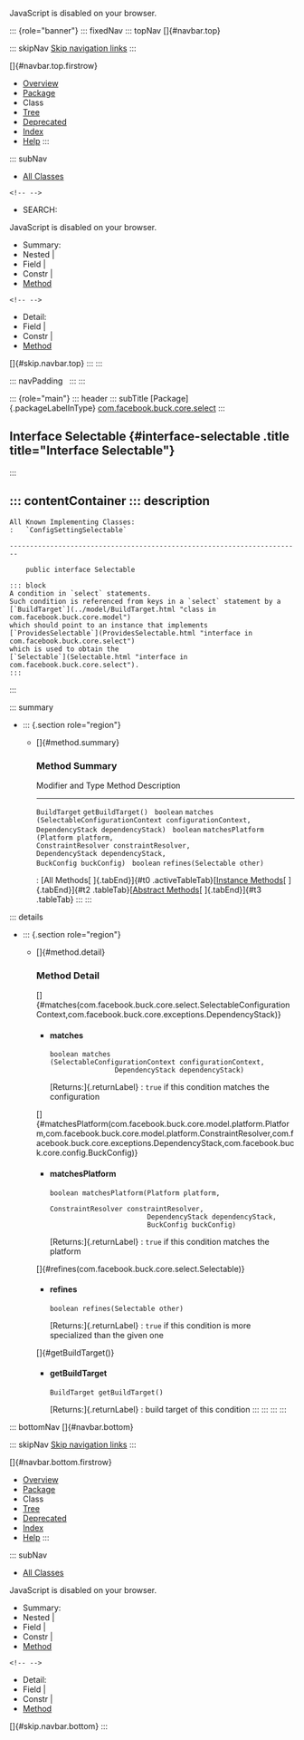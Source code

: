 <div>

JavaScript is disabled on your browser.

</div>

::: {role="banner"}
::: fixedNav
::: topNav
[]{#navbar.top}

::: skipNav
[Skip navigation links](#skip.navbar.top "Skip navigation links")
:::

[]{#navbar.top.firstrow}

-   [Overview](../../../../../index.html)
-   [Package](package-summary.html)
-   Class
-   [Tree](package-tree.html)
-   [Deprecated](../../../../../deprecated-list.html)
-   [Index](../../../../../index-all.html)
-   [Help](../../../../../help-doc.html)
:::

::: subNav
-   [All Classes](../../../../../allclasses.html)

```{=html}
<!-- -->
```
-   SEARCH:

<div>

<div>

JavaScript is disabled on your browser.

</div>

</div>

<div>

-   Summary: 
-   Nested \| 
-   Field \| 
-   Constr \| 
-   [Method](#method.summary)

```{=html}
<!-- -->
```
-   Detail: 
-   Field \| 
-   Constr \| 
-   [Method](#method.detail)

</div>

[]{#skip.navbar.top}
:::
:::

::: navPadding
 
:::
:::

::: {role="main"}
::: header
::: subTitle
[Package]{.packageLabelInType} [com.facebook.buck.core.select](package-summary.html)
:::

## Interface Selectable {#interface-selectable .title title="Interface Selectable"}
:::

::: contentContainer
::: description
-   

    All Known Implementing Classes:
    :   `ConfigSettingSelectable`

    ------------------------------------------------------------------------

        public interface Selectable

    ::: block
    A condition in `select` statements.
    Such condition is referenced from keys in a `select` statement by a
    [`BuildTarget`](../model/BuildTarget.html "class in com.facebook.buck.core.model")
    which should point to an instance that implements
    [`ProvidesSelectable`](ProvidesSelectable.html "interface in com.facebook.buck.core.select")
    which is used to obtain the
    [`Selectable`](Selectable.html "interface in com.facebook.buck.core.select").
    :::
:::

::: summary
-   ::: {.section role="region"}
    -   []{#method.summary}

        ### Method Summary

          Modifier and Type   Method                                                                                                                                                                             Description
          ------------------- ---------------------------------------------------------------------------------------------------------------------------------------------------------------------------------- -------------
          `BuildTarget`       `getBuildTarget()`                                                                                                                                                                  
          `boolean`           `matches​(SelectableConfigurationContext configurationContext,        DependencyStack dependencyStack)`                                                                              
          `boolean`           `matchesPlatform​(Platform platform,                ConstraintResolver constraintResolver,                DependencyStack dependencyStack,                BuckConfig buckConfig)`    
          `boolean`           `refines​(Selectable other)`                                                                                                                                                         

          : [All Methods[ ]{.tabEnd}]{#t0 .activeTableTab}[[Instance
          Methods](javascript:show(2);)[ ]{.tabEnd}]{#t2
          .tableTab}[[Abstract
          Methods](javascript:show(4);)[ ]{.tabEnd}]{#t3 .tableTab}
    :::
:::

::: details
-   ::: {.section role="region"}
    -   []{#method.detail}

        ### Method Detail

        []{#matches(com.facebook.buck.core.select.SelectableConfigurationContext,com.facebook.buck.core.exceptions.DependencyStack)}

        -   #### matches

            ``` methodSignature
            boolean matches​(SelectableConfigurationContext configurationContext,
                            DependencyStack dependencyStack)
            ```

            [Returns:]{.returnLabel}
            :   `true` if this condition matches the configuration

        []{#matchesPlatform(com.facebook.buck.core.model.platform.Platform,com.facebook.buck.core.model.platform.ConstraintResolver,com.facebook.buck.core.exceptions.DependencyStack,com.facebook.buck.core.config.BuckConfig)}

        -   #### matchesPlatform

            ``` methodSignature
            boolean matchesPlatform​(Platform platform,
                                    ConstraintResolver constraintResolver,
                                    DependencyStack dependencyStack,
                                    BuckConfig buckConfig)
            ```

            [Returns:]{.returnLabel}
            :   `true` if this condition matches the platform

        []{#refines(com.facebook.buck.core.select.Selectable)}

        -   #### refines

            ``` methodSignature
            boolean refines​(Selectable other)
            ```

            [Returns:]{.returnLabel}
            :   `true` if this condition is more specialized than the
                given one

        []{#getBuildTarget()}

        -   #### getBuildTarget

            ``` methodSignature
            BuildTarget getBuildTarget()
            ```

            [Returns:]{.returnLabel}
            :   build target of this condition
    :::
:::
:::
:::

::: bottomNav
[]{#navbar.bottom}

::: skipNav
[Skip navigation links](#skip.navbar.bottom "Skip navigation links")
:::

[]{#navbar.bottom.firstrow}

-   [Overview](../../../../../index.html)
-   [Package](package-summary.html)
-   Class
-   [Tree](package-tree.html)
-   [Deprecated](../../../../../deprecated-list.html)
-   [Index](../../../../../index-all.html)
-   [Help](../../../../../help-doc.html)
:::

::: subNav
-   [All Classes](../../../../../allclasses.html)

<div>

<div>

JavaScript is disabled on your browser.

</div>

</div>

<div>

-   Summary: 
-   Nested \| 
-   Field \| 
-   Constr \| 
-   [Method](#method.summary)

```{=html}
<!-- -->
```
-   Detail: 
-   Field \| 
-   Constr \| 
-   [Method](#method.detail)

</div>

[]{#skip.navbar.bottom}
:::
